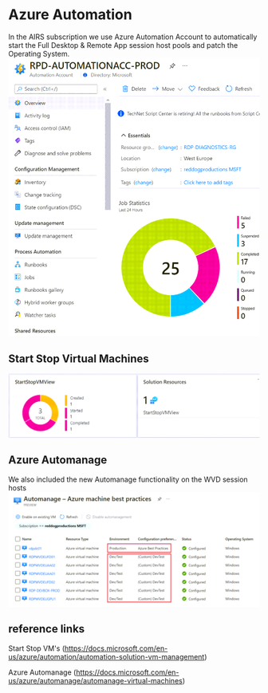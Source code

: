 
# Azure Automation

In the AIRS subscription we use Azure Automation Account to automatically start the Full Desktop & Remote App session host pools and patch the Operating System.
![Automation Account](https://github.com/reddogproductions/AzureDemoLab/blob/main/images/pics/automation/automation.png)

## Start Stop Virtual Machines

![Start Stop VM](https://github.com/reddogproductions/AzureDemoLab/blob/main/images/pics/automation/startstop.png)

## Azure Automanage

We also included the new Automanage functionality on the WVD session hosts
![Automanage](https://github.com/reddogproductions/AzureDemoLab/blob/main/images/pics/automation/automanage.png)

## reference links

Start Stop VM's (<https://docs.microsoft.com/en-us/azure/automation/automation-solution-vm-management>)

Azure Automanage (<https://docs.microsoft.com/en-us/azure/automanage/automanage-virtual-machines>)

